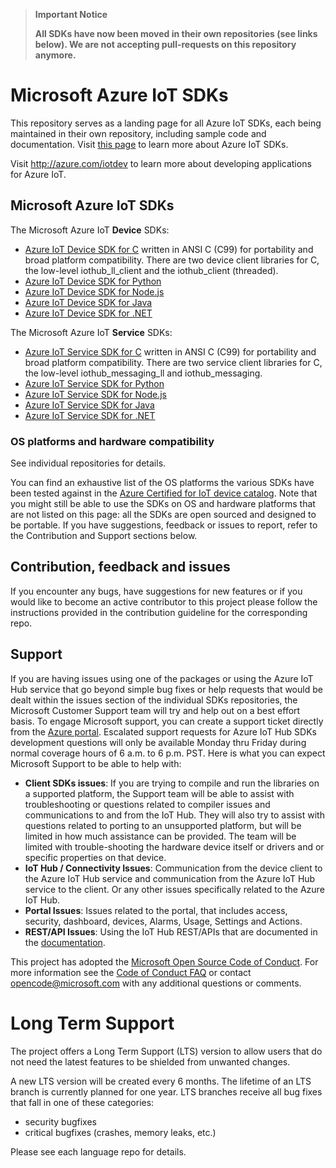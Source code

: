 > **Important Notice**
>
> **All SDKs have now been moved in their own repositories (see links below).
> We are not accepting pull-requests on this repository anymore.**

# Microsoft Azure IoT SDKs

This repository serves as a landing page for all Azure IoT SDKs, each being maintained in their own repository, including sample code and documentation.  Visit [this page](https://docs.microsoft.com/en-us/azure/iot-hub/iot-hub-devguide-sdks) to learn more about Azure IoT SDKs.

Visit http://azure.com/iotdev to learn more about developing applications for Azure IoT.

## Microsoft Azure IoT SDKs

The Microsoft Azure IoT **Device** SDKs:
- [Azure IoT Device SDK for C](https://github.com/Azure/azure-iot-sdk-c) written in ANSI C (C99) for portability and broad platform compatibility. There are two device client libraries for C, the low-level iothub_ll_client and the iothub_client (threaded).
- [Azure IoT Device SDK for Python](https://github.com/Azure/azure-iot-sdk-python/tree/master/device)
- [Azure IoT Device SDK for Node.js](https://github.com/Azure/azure-iot-sdk-node/tree/master/device)
- [Azure IoT Device SDK for Java](https://github.com/Azure/azure-iot-sdk-java/tree/master/device)
- [Azure IoT Device SDK for .NET](https://github.com/Azure/azure-iot-sdk-csharp/tree/master/iothub/device)

The Microsoft Azure IoT **Service** SDKs:
- [Azure IoT Service SDK for C](https://github.com/Azure/azure-iot-sdk-c/tree/master/iothub_service_client) written in ANSI C (C99) for portability and broad platform compatibility. There are two service client libraries for C, the low-level iothub_messaging_ll and iothub_messaging.
- [Azure IoT Service SDK for Python](https://github.com/Azure/azure-iot-sdk-python/tree/master/service)
- [Azure IoT Service SDK for Node.js](https://github.com/Azure/azure-iot-sdk-node/tree/master/service)
- [Azure IoT Service SDK for Java](https://github.com/Azure/azure-iot-sdk-java/tree/master/service)
- [Azure IoT Service SDK for .NET](https://github.com/Azure/azure-iot-sdk-csharp/tree/master/service)

### OS platforms and hardware compatibility

See individual repositories for details.

You can find an exhaustive list of the OS platforms the various SDKs have been tested against in the [Azure Certified for IoT device catalog](https://catalog.azureiotsuite.com/). Note that you might still be able to use the SDKs on OS and hardware platforms that are not listed on this page: all the SDKs are open sourced and designed to be portable. If you have suggestions, feedback or issues to report, refer to the Contribution and Support sections below.

## Contribution, feedback and issues

If you encounter any bugs, have suggestions for new features or if you would like to become an active contributor to this project please follow the instructions provided in the contribution guideline for the corresponding repo.

## Support

If you are having issues using one of the packages or using the Azure IoT Hub service that go beyond simple bug fixes or help requests that would be dealt within the issues section of the individual SDKs repositories, the Microsoft Customer Support team will try and help out on a best effort basis.
To engage Microsoft support, you can create a support ticket directly from the [Azure portal](https://ms.portal.azure.com/#blade/Microsoft_Azure_Support/HelpAndSupportBlade).
Escalated support requests for Azure IoT Hub SDKs development questions will only be available Monday thru Friday during normal coverage hours of 6 a.m. to 6 p.m. PST.
Here is what you can expect Microsoft Support to be able to help with:
* **Client SDKs issues**: If you are trying to compile and run the libraries on a supported platform, the Support team will be able to assist with troubleshooting or questions related to compiler issues and communications to and from the IoT Hub.  They will also try to assist with questions related to porting to an unsupported platform, but will be limited in how much assistance can be provided.  The team will be limited with trouble-shooting the hardware device itself or drivers and or specific properties on that device. 
* **IoT Hub / Connectivity Issues**: Communication from the device client to the Azure IoT Hub service and communication from the Azure IoT Hub service to the client.  Or any other issues specifically related to the Azure IoT Hub.
* **Portal Issues**: Issues related to the portal, that includes access, security, dashboard, devices, Alarms, Usage, Settings and Actions.
* **REST/API Issues**: Using the IoT Hub REST/APIs that are documented in the [documentation]( https://msdn.microsoft.com/library/mt548492.aspx).

This project has adopted the [Microsoft Open Source Code of Conduct](https://opensource.microsoft.com/codeofconduct/). For more information see the [Code of Conduct FAQ](https://opensource.microsoft.com/codeofconduct/faq/) or contact [opencode@microsoft.com](mailto:opencode@microsoft.com) with any additional questions or comments.

# Long Term Support

The project offers a Long Term Support (LTS) version to allow users that do not need the latest features to be shielded from unwanted changes.

A new LTS version will be created every 6 months. The lifetime of an LTS branch is currently planned for one year. LTS branches receive all bug fixes that fall in one of these categories:

- security bugfixes
- critical bugfixes (crashes, memory leaks, etc.)

Please see each language repo for details.
